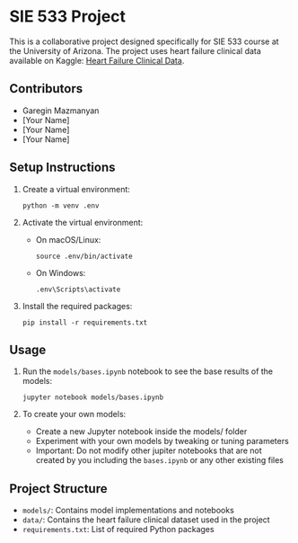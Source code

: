 # SIE 533 Project

This is a collaborative project designed specifically for SIE 533 course at the University of Arizona. The project uses heart failure clinical data available on Kaggle: [Heart Failure Clinical Data](https://www.kaggle.com/datasets/andrewmvd/heart-failure-clinical-data/data).

## Contributors

- Garegin Mazmanyan
- [Your Name]
- [Your Name]
- [Your Name]

## Setup Instructions

1. Create a virtual environment:

    ```
    python -m venv .env
    ```

2. Activate the virtual environment:

    - On macOS/Linux:
        ```
        source .env/bin/activate
        ```
    - On Windows:
        ```
        .env\Scripts\activate
        ```

3. Install the required packages:
    ```
    pip install -r requirements.txt
    ```

## Usage

1. Run the `models/bases.ipynb` notebook to see the base results of the models:

    ```
    jupyter notebook models/bases.ipynb
    ```

2. To create your own models:
    - Create a new Jupyter notebook inside the models/ folder
    - Experiment with your own models by tweaking or tuning parameters
    - Important: Do not modify other jupiter notebooks that are not created by you including the `bases.ipynb` or any other existing files

## Project Structure

-   `models/`: Contains model implementations and notebooks
-   `data/`: Contains the heart failure clinical dataset used in the project
-   `requirements.txt`: List of required Python packages
